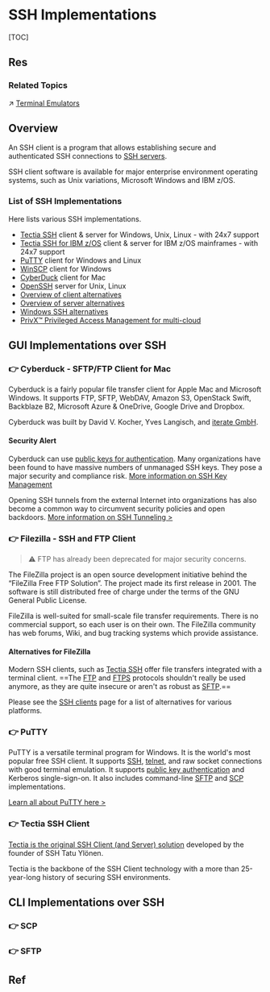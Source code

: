 # SSH Implementations

[TOC]



## Res
### Related Topics
↗ [Terminal Emulators](../../../../../../🔑%20CS_Core/🥷🏼%20Operating%20System%20(Engineering)/🐚%20Shell%20&%20Terminals%20(Console)/Terminal%20Emulators/Terminal%20Emulators.md)



## Overview
An SSH client is a program that allows establishing secure and authenticated SSH connections to [SSH servers](https://www.ssh.com/ssh/server).

SSH client software is available for major enterprise environment operating systems, such as Unix variations, Microsoft Windows and IBM z/OS.


### List of SSH Implementations
Here lists various SSH implementations. 
- [Tectia SSH](https://www.ssh.com/products/tectia-ssh/) client & server for Windows, Unix, Linux - with 24x7 support
- [Tectia SSH for IBM z/OS](https://www.ssh.com/products/tectia-ssh-zOS) client & server for IBM z/OS mainframes - with 24x7 support
- [PuTTY](https://www.ssh.com/ssh/putty/) client for Windows and Linux
- [WinSCP](https://www.ssh.com/ssh/winscp) client for Windows
- [CyberDuck](https://www.ssh.com/ssh/cyberduck/) client for Mac
- [OpenSSH](https://www.ssh.com/ssh/openssh/) server for Unix, Linux
- [Overview of client alternatives](https://www.ssh.com/ssh/client)
- [Overview of server alternatives](https://www.ssh.com/ssh/server)
- [Windows SSH alternatives](https://www.ssh.com/ssh/windows/)
- [PrivX™ Privileged Access Management for multi-cloud](https://www.ssh.com/products/privx/)



## GUI Implementations over SSH
### 👉 Cyberduck - SFTP/FTP Client for Mac
Cyberduck is a fairly popular file transfer client for Apple Mac and Microsoft Windows. It supports FTP, SFTP, WebDAV, Amazon S3, OpenStack Swift, Backblaze B2, Microsoft Azure & OneDrive, Google Drive and Dropbox.

Cyberduck was built by David V. Kocher, Yves Langisch, and [iterate GmbH](https://iterate.ch/).

#### Security Alert
Cyberduck can use [public keys for authentication](https://ssh.com/ssh/public-key-authentication). Many organizations have been found to have massive numbers of unmanaged SSH keys. They pose a major security and compliance risk. [More information on SSH Key Management](https://ssh.com/iam/ssh-key-management)

Opening SSH tunnels from the external Internet into organizations has also become a common way to circumvent security policies and open backdoors. [More information on SSH Tunneling >](https://ssh.com/ssh/tunneling/)


### 👉 Filezilla - SSH and FTP Client
> ⚠ FTP has already been deprecated for major security concerns. 

The FileZilla project is an open source development initiative behind the “FileZilla Free FTP Solution”. The project made its first release in 2001. The software is still distributed free of charge under the terms of the GNU General Public License.

FileZilla is well-suited for small-scale file transfer requirements. There is no commercial support, so each user is on their own. The FileZilla community has web forums, Wiki, and bug tracking systems which provide assistance.

#### Alternatives for FileZilla
Modern SSH clients, such as [Tectia SSH](https://www.ssh.com/products/tectia-ssh) offer file transfers integrated with a terminal client. ==The [FTP](https://www.ssh.com/ssh/ftp) and [FTPS](https://www.ssh.com/ssh/ftp/ftps) protocols shouldn't really be used anymore, as they are quite insecure or aren't as robust as [SFTP](https://www.ssh.com/ssh/sftp).==

Please see the [SSH clients](https://www.ssh.com/ssh/client) page for a list of alternatives for various platforms.


### 👉 PuTTY
PuTTY is a versatile terminal program for Windows. It is the world's most popular free SSH client. It supports [SSH](https://www.ssh.com/ssh/protocol), [telnet](https://www.ssh.com/ssh/telnet), and raw socket connections with good terminal emulation. It supports [public key authentication](https://www.ssh.com/ssh/public-key-authentication) and Kerberos single-sign-on. It also includes command-line [SFTP](https://www.ssh.com/ssh/sftp) and [SCP](https://www.ssh.com/ssh/scp) implementations.

[Learn all about PuTTY here >](https://www.ssh.com/academy/ssh/putty)


### 👉 Tectia SSH Client
[Tectia is the original SSH Client (and Server) solution](https://www.ssh.com/products/tectia-ssh/) developed by the founder of SSH Tatu Ylönen.

Tectia is the backbone of the SSH Client technology with a more than 25-year-long history of securing SSH environments.



## CLI Implementations over SSH
### 👉 SCP



### 👉 SFTP



## Ref

